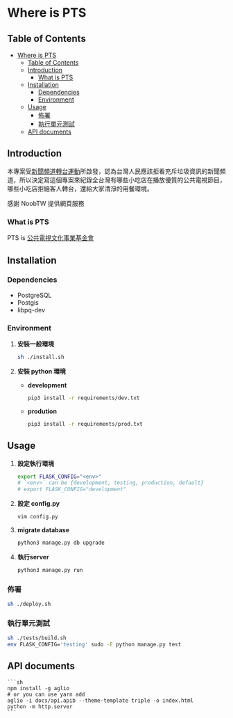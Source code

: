 # Where is PTS

## Table of Contents

<!-- TOC -->

- [Where is PTS](#where-is-pts)
    - [Table of Contents](#table-of-contents)
    - [Introduction](#introduction)
        - [What is PTS](#what-is-pts)
    - [Installation](#installation)
        - [Dependencies](#dependencies)
        - [Environment](#environment)
    - [Usage](#usage)
        - [佈署](#佈署)
        - [執行單元測試](#執行單元測試)
    - [API documents](#api-documents)

<!-- /TOC -->

## Introduction

本專案受[新聞頻道轉台運動](https://www.facebook.com/ChangeChannelMov/)所啟發，認為台灣人民應該拒看充斥垃圾資訊的新聞頻道，所以決定寫這個專案來紀錄全台灣有哪些小吃店在播放優質的公共電視節目，哪些小吃店拒絕客人轉台，還給大家清淨的用餐環境。

感謝 NoobTW 提供網頁服務

### What is PTS

PTS is [公共電視文化事業基金會](https://www.pts.org.tw/)

## Installation

### Dependencies

* PostgreSQL
* Postgis
* libpq-dev

### Environment

1. **安裝一般環境**

    ```bash
    sh ./install.sh
    ```

2. **安裝 python 環境**

    - **development**

        ```bash
        pip3 install -r requirements/dev.txt
        ```

    - **prodution**

        ```bash
        pip3 install -r requirements/prod.txt
        ```

## Usage

1. **設定執行環境**

    ```bash
    export FLASK_CONFIG="<env>"
    # `<env>` can be {development, testing, production, default}
    # export FLASK_CONFIG="development"
    ```

2. **設定 config.py**

    ```bash
    vim config.py
    ```

3. **migrate database**

    ```bash
    python3 manage.py db upgrade
    ```

4. **執行server**

    ```bash
    python3 manage.py run
    ```

### 佈署

```bash
sh ./deploy.sh
```

### 執行單元測試

```bash
sh ./tests/build.sh
env FLASK_CONFIG='testing' sudo -E python manage.py test
```

## API documents

    ```sh
    npm install -g aglio
    # or you can use yarn add
    aglio -i docs/api.apib --theme-template triple -o index.html
    python -m http.server
    ```
